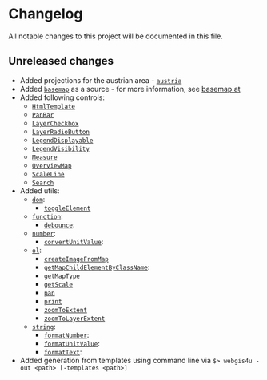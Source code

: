 # Changelog
All notable changes to this project will be documented in this file.

## Unreleased changes
* Added projections for the austrian area - [`austria`](./src/webgis4u/ol/proj/austria.js)
* Added [`basemap`](./src/webgis4u/ol/source/basemap.js) as a source - for more information, see [basemap.at](https://www.basemap.at/)
* Added following controls:
  * [`HtmlTemplate`](./src/webgis4u/ol/control/HtmlTemplate.js)
  * [`PanBar`](./src/webgis4u/ol/control/PanBar.js)
  * [`LayerCheckbox`](./src/webgis4u/ol/control/LayerCheckbox.js)
  * [`LayerRadioButton`](./src/webgis4u/ol/control/LayerRadioButton.js)
  * [`LegendDisplayable`](./src/webgis4u/ol/control/LegendDisplayable.js)
  * [`LegendVisibility`](./src/webgis4u/ol/control/LegendVisibility.js)
  * [`Measure`](./src/webgis4u/ol/control/Measure.js)
  * [`OverviewMap`](./src/webgis4u/ol/control/OverviewMap.js)
  * [`ScaleLine`](./src/webgis4u/ol/control/ScaleLine.js)
  * [`Search`](./src/webgis4u/ol/control/Search.js)
* Added utils:
  * [`dom`](./src/webgis4u/util/dom.js):
    * [`toggleElement`](./src/webgis4u/util/dom/toggleElement.js)
  * [`function`](./src/webgis4u/util/function.js):
    * [`debounce`](./src/webgis4u/util/function/debounce.js):
  * [`number`](./src/webgis4u/util/number.js):
    * [`convertUnitValue`](./src/webgis4u/util/number/convertUnitValue.js):
  * [`ol`](./src/webgis4u/util/ol.js):
    * [`createImageFromMap`](./src/webgis4u/ol/util/createImageFromMap.js)
    * [`getMapChildElementByClassName`](./src/webgis4u/util/ol/getMapChildElementByClassName.js):
    * [`getMapType`](./src/webgis4u/ol/util/getMapType.js)
    * [`getScale`](./src/webgis4u/ol/util/getScale.js)
    * [`pan`](./src/webgis4u/ol/util/pan.js)
    * [`print`](./src/webgis4u/ol/util/print.js)
    * [`zoomToExtent`](./src/webgis4u/ol/util/zoomToExtent.js)
    * [`zoomToLayerExtent`](./src/webgis4u/ol/util/zoomToLayerExtent.js)
  * [`string`](./src/webgis4u/util/string.js):
    * [`formatNumber`](./src/webgis4u/util/string/formatNumber.js):
    * [`formatUnitValue`](./src/webgis4u/util/string/formatUnitValue.js):
    * [`formatText`](./src/webgis4u/util/string/formatText.js):
* Added generation from templates using command line via `$> webgis4u -out <path> [-templates <path>]`

